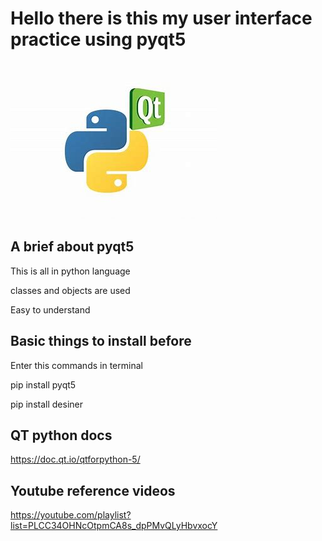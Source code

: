 # Hello there is this my user interface practice using pyqt5

<img src="main.jpeg">

## A brief about pyqt5

  This is all in python language 

  classes and objects are used
  
  Easy to understand
  
## Basic things to install before

Enter this commands in terminal

  pip install pyqt5
  
  pip install desiner
  
## QT python docs

https://doc.qt.io/qtforpython-5/

## Youtube reference videos

https://youtube.com/playlist?list=PLCC34OHNcOtpmCA8s_dpPMvQLyHbvxocY
